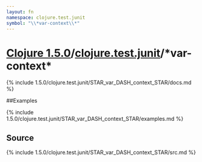 ```yaml
---
layout: fn
namespace: clojure.test.junit
symbol: "\\*var-context\\*"
---
```


# [Clojure 1.5.0](../../)/[clojure.test.junit](../)/\*var-context\*

{% include 1.5.0/clojure.test.junit/STAR_var_DASH_context_STAR/docs.md %}

##Examples

{% include 1.5.0/clojure.test.junit/STAR_var_DASH_context_STAR/examples.md %}
## Source
{% include 1.5.0/clojure.test.junit/STAR_var_DASH_context_STAR/src.md %}

